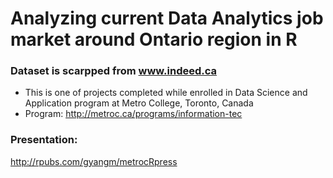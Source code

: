# Analyzing current Data Analytics job market around Ontario region in R
### Dataset is scarpped from www.indeed.ca
- This is one of projects completed while enrolled in Data Science and Application program at Metro College, Toronto, Canada
- Program: http://metroc.ca/programs/information-tec

### Presentation:
http://rpubs.com/gyangm/metrocRpress
